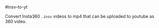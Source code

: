 #insv-to-yt

Convert Insta360 `.insv` videos to mp4 that can be uploaded to youtube as 360
video.


